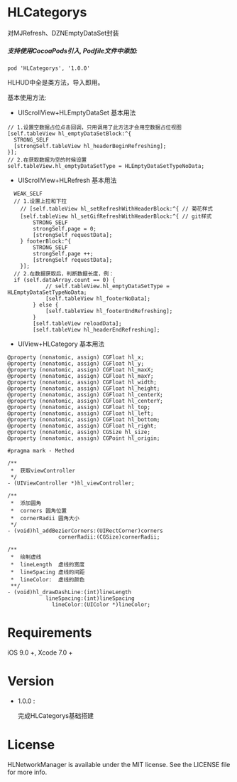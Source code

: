 # HLCategorys
对MJRefresh、DZNEmptyDataSet封装

##### 支持使用CocoaPods引入, Podfile文件中添加:

``` objc
pod 'HLCategorys', '1.0.0'
```
HLHUD中全是类方法，导入即用。

基本使用方法:<p>

- UIScrollView+HLEmptyDataSet 基本用法
``` objc
// 1.设置空数据占位点击回调，只用调用了此方法才会用空数据占位视图
[self.tableView hl_emptyDataSetBlock:^{
  STRONG_SELF
  [strongSelf.tableView hl_headerBeginRefreshing];
}];
// 2.在获取数据为空的时候设置
self.tableView.hl_emptyDataSetType = HLEmptyDataSetTypeNoData;
```
  
- UIScrollView+HLRefresh 基本用法
``` objc
  WEAK_SELF
  // 1.设置上拉和下拉
    // [self.tableView hl_setRefreshWithHeaderBlock:^{ // 菊花样式
    [self.tableView hl_setGifRefreshWithHeaderBlock:^{ // git样式
        STRONG_SELF
        strongSelf.page = 0;
        [strongSelf requestData];
    } footerBlock:^{
        STRONG_SELF
        strongSelf.page ++;
        [strongSelf requestData];
    }];
  // 2.在数据获取后，判断数据长度，例：
  if (self.dataArray.count == 0) {
            // self.tableView.hl_emptyDataSetType = HLEmptyDataSetTypeNoData;
            [self.tableView hl_footerNoData];
        } else {
            [self.tableView hl_footerEndRefreshing];
        }
        [self.tableView reloadData];
        [self.tableView hl_headerEndRefreshing];
```
  
- UIView+HLCategory 基本用法
``` objc
@property (nonatomic, assign) CGFloat hl_x;
@property (nonatomic, assign) CGFloat hl_y;
@property (nonatomic, assign) CGFloat hl_maxX;
@property (nonatomic, assign) CGFloat hl_maxY;
@property (nonatomic, assign) CGFloat hl_width;
@property (nonatomic, assign) CGFloat hl_height;
@property (nonatomic, assign) CGFloat hl_centerX;
@property (nonatomic, assign) CGFloat hl_centerY;
@property (nonatomic, assign) CGFloat hl_top;
@property (nonatomic, assign) CGFloat hl_left;
@property (nonatomic, assign) CGFloat hl_bottom;
@property (nonatomic, assign) CGFloat hl_right;
@property (nonatomic, assign) CGSize hl_size;
@property (nonatomic, assign) CGPoint hl_origin;

#pragma mark - Method

/**
 *  获取viewController
 */
- (UIViewController *)hl_viewController;

/**
 *  添加圆角
 *  corners 圆角位置
 *  cornerRadii 圆角大小
 */
- (void)hl_addBezierCorners:(UIRectCorner)corners
                cornerRadii:(CGSize)cornerRadii;

/**
 *  绘制虚线
 *  lineLength  虚线的宽度
 *  lineSpacing 虚线的间距
 *  lineColor:  虚线的颜色
 **/
- (void)hl_drawDashLine:(int)lineLength
            lineSpacing:(int)lineSpacing
              lineColor:(UIColor *)lineColor;
```

# Requirements

iOS 9.0 +, Xcode 7.0 +

# Version

* 1.0.0 :

  完成HLCategorys基础搭建

# License
HLNetworkManager is available under the MIT license. See the LICENSE file for more info.
